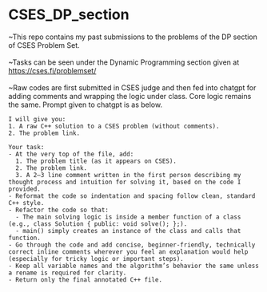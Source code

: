# CSES_DP_section

~This repo contains my past submissions to the problems of the DP section of CSES Problem Set. <br /> <br />
~Tasks can be seen under the Dynamic Programming section given at https://cses.fi/problemset/ <br /> <br />
~Raw codes are first submitted in CSES judge and then fed into chatgpt for adding comments and wrapping the logic under class. Core logic remains the same. Prompt given to chatgpt is as below.

```
I will give you:
1. A raw C++ solution to a CSES problem (without comments).
2. The problem link.

Your task:
- At the very top of the file, add:
  1. The problem title (as it appears on CSES).
  2. The problem link.
  3. A 2–3 line comment written in the first person describing my thought process and intuition for solving it, based on the code I provided.
- Reformat the code so indentation and spacing follow clean, standard C++ style.
- Refactor the code so that:
  - The main solving logic is inside a member function of a class (e.g., class Solution { public: void solve(); };).
  - main() simply creates an instance of the class and calls that function.
- Go through the code and add concise, beginner-friendly, technically correct inline comments wherever you feel an explanation would help (especially for tricky logic or important steps).
- Keep all variable names and the algorithm’s behavior the same unless a rename is required for clarity.
- Return only the final annotated C++ file.
```
